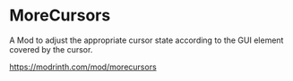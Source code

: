 # MoreCursors
A Mod to adjust the appropriate cursor state according to the GUI element covered by the cursor.

https://modrinth.com/mod/morecursors